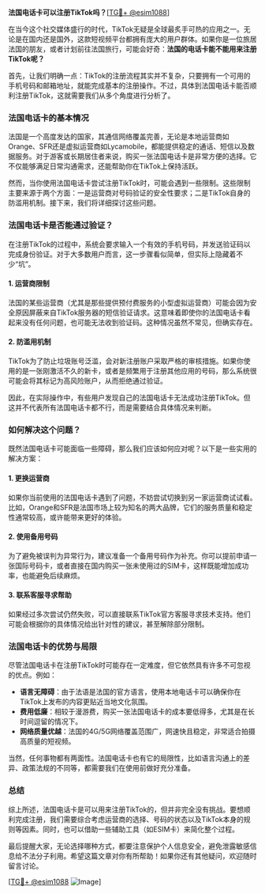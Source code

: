 **法国电话卡可以注册TikTok吗？**[[TG💪+ @esim1088](https://t.me/s/esim1088)]

在当今这个社交媒体盛行的时代，TikTok无疑是全球最炙手可热的应用之一。无论是在国内还是国外，这款短视频平台都拥有庞大的用户群体。如果你是一位旅居法国的朋友，或者计划前往法国旅行，可能会好奇：**法国的电话卡能不能用来注册TikTok呢？**

首先，让我们明确一点：TikTok的注册流程其实并不复杂，只要拥有一个可用的手机号码和邮箱地址，就能完成基本的注册操作。不过，具体到法国电话卡能否顺利注册TikTok，这就需要我们从多个角度进行分析了。

### 法国电话卡的基本情况

法国是一个高度发达的国家，其通信网络覆盖完善，无论是本地运营商如Orange、SFR还是虚拟运营商如Lycamobile，都能提供稳定的通话、短信以及数据服务。对于游客或长期居住者来说，购买一张法国电话卡是非常方便的选择。它不仅能够满足日常沟通需求，还能帮助你在TikTok上保持活跃。

然而，当你使用法国电话卡尝试注册TikTok时，可能会遇到一些限制。这些限制主要来源于两个方面：一是运营商对号码验证的安全性要求；二是TikTok自身的防滥用机制。接下来，我们将详细探讨这些问题。

### 法国电话卡是否能通过验证？

在注册TikTok的过程中，系统会要求输入一个有效的手机号码，并发送验证码以完成身份验证。对于大多数用户而言，这一步骤看似简单，但实际上隐藏着不少“坑”。

#### 1. **运营商限制**
法国的某些运营商（尤其是那些提供预付费服务的小型虚拟运营商）可能会因为安全原因屏蔽来自TikTok服务器的短信验证请求。这意味着即使你的法国电话卡看起来没有任何问题，也可能无法收到验证码。这种情况虽然不常见，但确实存在。

#### 2. **防滥用机制**
TikTok为了防止垃圾账号泛滥，会对新注册账户采取严格的审核措施。如果你使用的是一张刚激活不久的新卡，或者是频繁用于注册其他应用的号码，那么系统很可能会将其标记为高风险账户，从而拒绝通过验证。

因此，在实际操作中，有些用户发现自己的法国电话卡无法成功注册TikTok。但这并不代表所有法国电话卡都不行，而是需要结合具体情况来判断。

### 如何解决这个问题？

既然法国电话卡可能面临一些障碍，那么我们应该如何应对呢？以下是一些实用的解决方案：

#### 1. **更换运营商**
如果你当前使用的法国电话卡遇到了问题，不妨尝试切换到另一家运营商试试看。比如，Orange和SFR是法国市场上较为知名的两大品牌，它们的服务质量和稳定性通常较高，或许能带来更好的体验。

#### 2. **使用备用号码**
为了避免被误判为异常行为，建议准备一个备用号码作为补充。你可以提前申请一张国际号码卡，或者直接在国内购买一张未使用过的SIM卡，这样既能增加成功率，也能避免后续麻烦。

#### 3. **联系客服寻求帮助**
如果经过多次尝试仍然失败，可以直接联系TikTok官方客服寻求技术支持。他们可能会根据你的具体情况给出针对性的建议，甚至解除部分限制。

### 法国电话卡的优势与局限

尽管法国电话卡在注册TikTok时可能存在一定难度，但它依然具有许多不可忽视的优点。例如：

- **语言无障碍**：由于法语是法国的官方语言，使用本地电话卡可以确保你在TikTok上发布的内容更贴近当地文化氛围。
- **费用低廉**：相较于漫游费，购买一张法国电话卡的成本要低得多，尤其是在长时间逗留的情况下。
- **网络质量优越**：法国的4G/5G网络覆盖范围广，网速快且稳定，非常适合拍摄高质量的短视频。

当然，任何事物都有两面性。法国电话卡也有它的局限性，比如语言沟通上的差异、政策法规的不同等，都需要我们在使用前做好充分准备。

### 总结

综上所述，法国电话卡是可以用来注册TikTok的，但并非完全没有挑战。要想顺利完成注册，我们需要综合考虑运营商的选择、号码的状态以及TikTok本身的规则等因素。同时，也可以借助一些辅助工具（如ESIM卡）来简化整个过程。

最后提醒大家，无论选择哪种方式，都要注意保护个人信息安全，避免泄露敏感信息给不法分子利用。希望这篇文章对你有所帮助！如果你还有其他疑问，欢迎随时留言讨论。

[[TG💪+ @esim1088](https://t.me/s/esim1088) ![Image](https://i.postimg.cc/4NQfJmqS/Snipaste-2025-05-13-00-14-12.png)]